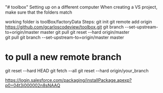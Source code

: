 "# toolbox" 
Setting up on a different computer
When creating a VS project, make sure that the folders match

working folder is toolBox/factoryData
Steps:
git init
git remote add origin https://github.com/gcarloscodeview/toolbox.git
git branch --set-upstream-to=origin/master master
git pull
git reset --hard origin/master  
git pull
git branch --set-upstream-to=origin/master master

# to pull a new remote branch
git reset --hard HEAD
git fetch --all
git reset --hard origin/your_branch

 https://login.salesforce.com/packaging/installPackage.apexp?p0=04t3i000002n8sNAAQ
